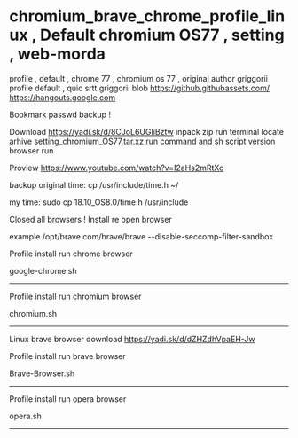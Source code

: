 # chromium_brave_chrome_profile_linux , Default chromium OS77 , setting , web-morda
profile , default , chrome 77 , chromium os 77 , original author griggorii profile default , quic srtt griggorii blob https://github.githubassets.com/ https://hangouts.google.com

Bookmark passwd backup !

Download https://yadi.sk/d/8CJoL6UGIiBztw inpack zip run terminal locate arhive setting_chromium_OS77.tar.xz run command and sh script version browser run 

Proview https://www.youtube.com/watch?v=I2aHs2mRtXc

backup original time: cp /usr/include/time.h ~/

my time: sudo cp 18.10_OS8.0/time.h /usr/include

Closed all browsers ! Install re open browser

example /opt/brave.com/brave/brave --disable-seccomp-filter-sandbox

Profile install run chrome browser

google-chrome.sh

------------------------------------------------------

Profile install run chromium browser

chromium.sh

------------------------------------------------------

Linux brave browser download https://yadi.sk/d/dZHZdhVpaEH-Jw

Profile install run brave browser

Brave-Browser.sh

------------------------------------------------------

Profile install run opera browser

opera.sh

------------------------------------------------------
